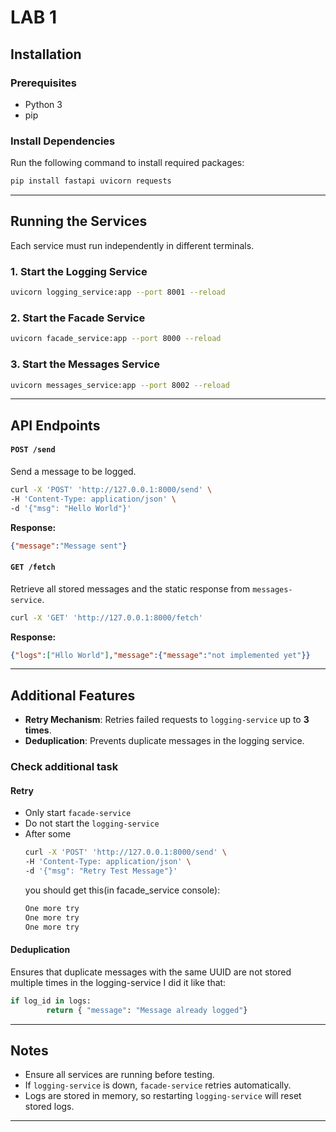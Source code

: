 # LAB 1
## Installation

### Prerequisites

- Python 3
- pip

### Install Dependencies

Run the following command to install required packages:

```sh
pip install fastapi uvicorn requests
```

---

## Running the Services

Each service must run independently in different terminals.

### **1. Start the Logging Service**

```sh
uvicorn logging_service:app --port 8001 --reload
```

### **2. Start the Facade Service**

```sh
uvicorn facade_service:app --port 8000 --reload
```

### **3. Start the Messages Service**

```sh
uvicorn messages_service:app --port 8002 --reload
```

---

## API Endpoints

#### `POST /send`

Send a message to be logged.

```sh
curl -X 'POST' 'http://127.0.0.1:8000/send' \
-H 'Content-Type: application/json' \
-d '{"msg": "Hello World"}'
```

**Response:**

```json
{"message":"Message sent"}
```

#### `GET /fetch`

Retrieve all stored messages and the static response from `messages-service`.

```sh
curl -X 'GET' 'http://127.0.0.1:8000/fetch'
```

**Response:**

```json
{"logs":["Hllo World"],"message":{"message":"not implemented yet"}}
```

---

## Additional Features

- **Retry Mechanism**: Retries failed requests to `logging-service` up to **3 times**.
- **Deduplication**: Prevents duplicate messages in the logging service.
### Check additional task
#### Retry
- Only start `facade-service`
- Do not start the `logging-service`
- After some
  ```sh
  curl -X 'POST' 'http://127.0.0.1:8000/send' \
  -H 'Content-Type: application/json' \
  -d '{"msg": "Retry Test Message"}'
  ```
  you should get this(in facade_service console):
  ```sh
  One more try
  One more try
  One more try
  ```
#### Deduplication
Ensures that duplicate messages with the same UUID are not stored multiple times in the logging-service
I did it like that:
```python
if log_id in logs:
        return { "message": "Message already logged"}
```

---

## Notes

- Ensure all services are running before testing.
- If `logging-service` is down, `facade-service` retries automatically.
- Logs are stored in memory, so restarting `logging-service` will reset stored logs.

---

